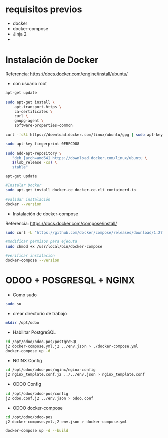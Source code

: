 # requisitos previos
- docker
- docker-compose
- Jinja 2
- 
# Instalación de Docker

Referencia: https://docs.docker.com/engine/install/ubuntu/

* con usuario root
```bash
apt-get update

sudo apt-get install \
    apt-transport-https \
    ca-certificates \
    curl \
    gnupg-agent \
    software-properties-common
    
curl -fsSL https://download.docker.com/linux/ubuntu/gpg | sudo apt-key add -

sudo apt-key fingerprint 0EBFCD88

sudo add-apt-repository \
   "deb [arch=amd64] https://download.docker.com/linux/ubuntu \
   $(lsb_release -cs) \
   stable"

apt-get update

#Instalar Docker
sudo apt-get install docker-ce docker-ce-cli containerd.io

#validar instalación
docker --version
```

* Instalación de docker-compose

Referencia: https://docs.docker.com/compose/install/

```bash
sudo curl -L "https://github.com/docker/compose/releases/download/1.27.4/docker-compose-$(uname -s)-$(uname -m)" -o /usr/local/bin/docker-compose

#modificar permisos para ejecuta
sudo chmod +x /usr/local/bin/docker-compose

#verificar instalación
docker-compose --version
```

# ODOO  + POSGRESQL + NGINX

* Como sudo

```bash
sudo su
```

* crear directorio de trabajo
```bash
mkdir /opt/odoo
```

* Habilitar PostgreSQL
```bash
cd /opt/odoo/odoo-pos/postgreSQL
j2 docker-compose.yml.j2 ../env.json > ./docker-compose.yml
docker-compose up -d
```

* NGINX Config
```bash
cd /opt/odoo/odoo-pos/nginx/nginx-config
j2 nginx_template.conf.j2 ../../env.json > nginx_template.conf
```

* ODOO Config
```bash
cd /opt/odoo/odoo-pos/config
j2 odoo.conf.j2 ../env.json > odoo.conf
```

* ODOO docker-compose
```bash
cd /opt/odoo/odoo-pos
j2 docker-compose.yml.j2 env.json > docker-compose.yml

docker-compose up -d --build
```